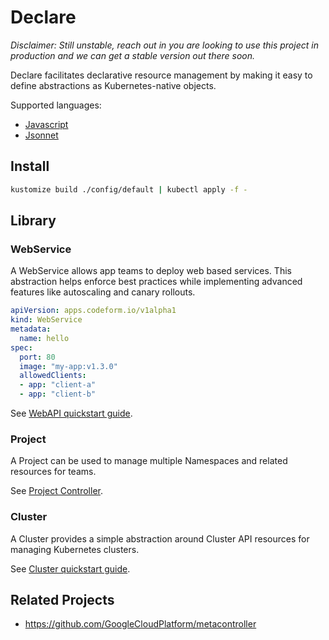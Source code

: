 # Declare

*Disclaimer: Still unstable, reach out in you are looking to use this project in production and we can get a stable version out there soon.*

Declare facilitates declarative resource management by making it easy to define abstractions as Kubernetes-native objects.

Supported languages:
* [Javascript](./docs/javascript)
* [Jsonnet](./docs/jsonnet)

## Install

```sh
kustomize build ./config/default | kubectl apply -f -
```

## Library

### WebService

A WebService allows app teams to deploy web based services. This abstraction helps enforce best practices while implementing advanced features like autoscaling and canary rollouts.

```yaml
apiVersion: apps.codeform.io/v1alpha1
kind: WebService
metadata:
  name: hello
spec:
  port: 80
  image: "my-app:v1.3.0"
  allowedClients:
  - app: "client-a"
  - app: "client-b"
```

See [WebAPI quickstart guide](./library/webapis/).

### Project

A Project can be used to manage multiple Namespaces and related resources for teams.

See [Project Controller](./library/projects/controller.yaml).

### Cluster

A Cluster provides a simple abstraction around Cluster API resources for managing Kubernetes clusters.

See [Cluster quickstart guide](./library/clusters/).

## Related Projects

- https://github.com/GoogleCloudPlatform/metacontroller
